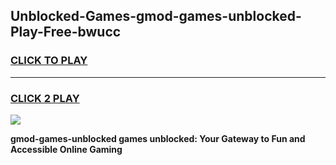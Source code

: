 
## Unblocked-Games-gmod-games-unblocked-Play-Free-bwucc
<h3>
<a href="https://premium76.site?title=gmod-games-unblocked&ref=10A">CLICK TO PLAY</a></h3>
<hr>

<h3>
<a href="https://premium76.site?title=gmod-games-unblocked&ref=10A">CLICK 2 PLAY</a>
  
</h3>

<a href="https://premium76.site?title=gmod-games-unblocked&ref=10A"><img src="https://clearcache.store/games.png"></a>


**gmod-games-unblocked games unblocked: Your Gateway to Fun and Accessible Online Gaming**
